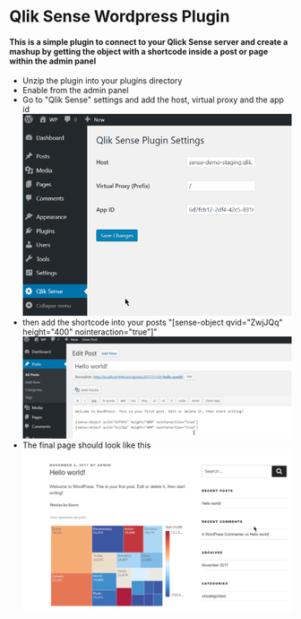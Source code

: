 # Qlik Sense Wordpress Plugin

#### This is a simple plugin to connect to your Qlick Sense server and create a mashup by getting the object with a shortcode inside a post or page within the admin panel

- Unzip the plugin into your plugins directory
- Enable from the admin panel
- Go to "Qlik Sense" settings and add the host, virtual proxy and the app id
![Qlik Sense - Settings](/Settings.png?raw=true "Qlik Sense - Settings")
- then add the shortcode into your posts "[sense-object qvid="ZwjJQq" height="400" nointeraction="true"]"
![Qlik Sense - Edit Post](/EditPost.png?raw=true "Qlik Sense - Edit Post")
- The final page should look like this
![Qlik Sense - Hello World](/Helloworld.png?raw=true "Qlik Sense - Hello World")
